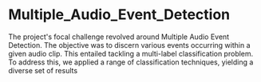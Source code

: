 # Multiple_Audio_Event_Detection
The project's focal challenge revolved around Multiple Audio Event Detection. The objective was to discern various events occurring within a given audio clip. This entailed tackling a multi-label classification problem. To address this, we applied a range of classification techniques, yielding a diverse set of results
